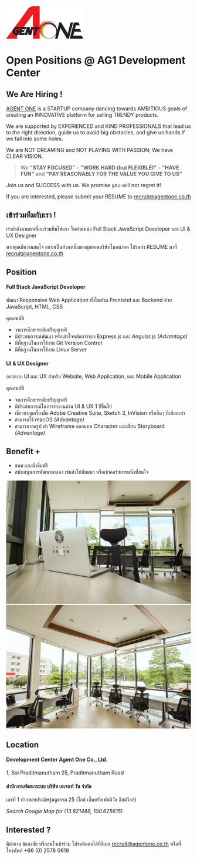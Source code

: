 <img src="images/logo.png" width="210">

# Open Positions @ AG1 Development Center

## We Are Hiring !

[AGENT ONE](https://www.agentone.co.th) is a STARTUP company dancing towards AMBITIOUS goals of creating an INNOVATIVE platform for selling TRENDY products.

We are supported by EXPERIENCED and KIND PROFESSIONALS that lead us to the right direction, guide us to avoid big obstacles, and give us hands if we fall into some holes.

We are NOT DREAMING and NOT PLAYING WITH PASSION; We have CLEAR VISION.

>We **"STAY FOCUSED"** – **"WORK HARD (but FLEXIBLE)"** – **"HAVE FUN"** and **"PAY REASONABLY FOR THE VALUE YOU GIVE TO US"**

Join us and SUCCESS with us. We promise you will not regret it!

If you are interested, please submit your RESUME to recruit@agentone.co.th

## เข้าร่วมทีมกับเรา !

เรากำลังตามหาเพื่อนร่วมทีมไฟแรง ในตำแหน่ง Full Stack JavaScript Developer และ UI & UX Designer

หากคุณมีความสนใจ อยากเป็นส่วนหนึ่งของสุดยอดบริษัทในอนาคต โปรดส่ง RESUME มาที่ recruit@agentone.co.th

## Position

#### Full Stack JavaScript Developer

พัฒนา Responsive Web Application ทั้งในส่วน Frontend และ Backend ด้วย JavaScript, HTML, CSS

คุณสมบัติ

* จบการศึกษาระดับปริญญาตรี
* มีประสบการณ์พัฒนา หรือเข้าใจหลักการของ Express.js และ Angular.js _(Advantage)_
* มีพื้นฐานในการใช้งาน Git Version Control
* มีพื้นฐานในการใช้งาน Linux Server

#### UI & UX Designer

ออกแบบ UI และ UX สำหรับ Website, Web Application, และ Mobile Application

คุณสมบัติ

* จบการศึกษาระดับปริญญาตรี
* มีประสบการณ์ในการทำงานด้าน UI & UX 1 ปีขึ้นไป
* เชี่ยวชาญเครื่องมือ Adobe Creative Suite, Sketch 3, InVision หรืออื่นๆ ที่เทียบเท่า
* สามารถใช้  macOS _(Advantage)_
* สามารถวาดรูป ทำ Wireframe ออกแบบ Character และเขียน Storyboard _(Advantage)_

## Benefit +

* ขนม และน้ำดื่มฟรี
* สนับสนุนการพัฒนาตนเอง เช่นส่งไปสัมมนา หรือเข้าคอร์สเทรนนิ่งที่สนใจ

<img src="images/office_01.jpg">

<img src="images/office_02.jpg">

## Location

#### Development Center  Agent One Co., Ltd.

1, Soi Praditmanutham 25, Praditmanutham Road

#### สำนักงานพัฒนาระบบ บริษัท เอเจนท์ วัน จำกัด

เลขที่ 1 ปากซอยประดิษฐ์มนูธรรม 25 (ใกล้ เซ็นทรัลเฟสติวัล อีสต์วิลล์)

_Search Google Map for (13.821486, 100.625615)_

## Interested ?

มีคำถาม ข้อสงสัย หรือสนใจเข้าร่วม โปรดติดต่อได้ที่อีเมล  recruit@agentone.co.th หรือที่โทรศัพท์ +66 (0) 2578 0619
